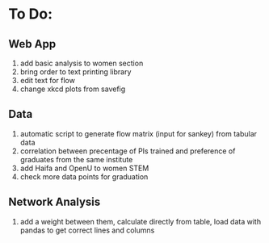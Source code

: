 # To Do:
## Web App
1. add basic analysis to women section
2. bring order to text printing library
3. edit text for flow
4. change xkcd plots from savefig

## Data
1. automatic script to generate flow matrix (input for sankey) from tabular data
2. correlation between precentage of PIs trained and preference of graduates from the same institute
3. add Haifa and OpenU to women STEM
4. check more data points for graduation

## Network Analysis
1. add a weight between them, calculate directly from table, load data with pandas to get correct lines
    and columns
